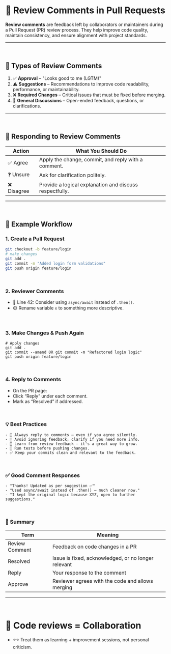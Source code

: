 # 📝 Review Comments in Pull Requests

**Review comments** are feedback left by collaborators or maintainers during a Pull Request (PR) review process. They help improve code quality, maintain consistency, and ensure alignment with project standards.

---
<br>

## 📌 Types of Review Comments

1. ✅ **Approval** – "Looks good to me (LGTM)"
2. ⚠️ **Suggestions** – Recommendations to improve code readability, performance, or maintainability.
3. ❌ **Required Changes** – Critical issues that must be fixed before merging.
4. 💬 **General Discussions** – Open-ended feedback, questions, or clarifications.

---
<br>

## 🔁 Responding to Review Comments

| Action            | What You Should Do                                     |
|-------------------|--------------------------------------------------------|
| ✅ Agree           | Apply the change, commit, and reply with a comment.   |
| ❓ Unsure          | Ask for clarification politely.                        |
| ❌ Disagree        | Provide a logical explanation and discuss respectfully.|

---
<br>

## 🧪 Example Workflow

### 1. Create a Pull Request  
```bash
git checkout -b feature/login
# make changes
git add .
git commit -m "Added login form validations"
git push origin feature/login


```
<br>

### 2. Reviewer Comments

- 🔴 Line 42: Consider using `async/await` instead of `.then()`.
- 🟡 Rename variable `x` to something more descriptive.

<br>

### 3. Make Changes & Push Again
```
# Apply changes
git add .
git commit --amend OR git commit -m "Refactored login logic"
git push origin feature/login
```

<br>

### 4. Reply to Comments

- On the PR page:
- Click “Reply” under each comment.
- Mark as “Resolved” if addressed.


<br> 

### 💡 Best Practices
```
- 💬 Always reply to comments — even if you agree silently.
- 🧹 Avoid ignoring feedback; clarify if you need more info.
- 🧠 Learn from review feedback — it's a great way to grow.
- 🧪 Run tests before pushing changes.
- ✅ Keep your commits clean and relevant to the feedback.
```


<br> 

### ✅ Good Comment Responses
```
- "Thanks! Updated as per suggestion ✅"
- "Used async/await instead of .then() – much cleaner now."
- "I kept the original logic because XYZ, open to further suggestions."
```


<br> 


### 📢 Summary

| Term           | Meaning                                             |
| -------------- | --------------------------------------------------- |
| Review Comment | Feedback on code changes in a PR                    |
| Resolved       | Issue is fixed, acknowledged, or no longer relevant |
| Reply          | Your response to the comment                        |
| Approve        | Reviewer agrees with the code and allows merging    |


---
<br> 



# 👥 Code reviews = Collaboration
- ⭐⭐ Treat them as learning + improvement sessions, not personal criticism.








